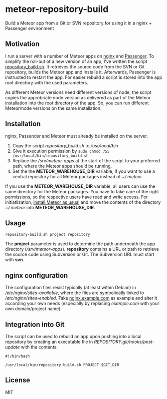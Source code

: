 # meteor-repository-build

Build a Meteor app from a Git or SVN repository for using it in a nginx + Passenger environment

## Motivation

I run a server with a number of Meteor apps on [nginx](https://nginx.org/) and [Passenger](https://www.phusionpassenger.com/). To simplify the roll-out of a new version of an app, I've written the script [repository_build.sh](repository_build.sh). It retrieves the source code from the SVN or Git repository, builds the Meteor app and installs it. Afterwards, Passenger is instructed to restart the app. For easier rebuild a script is stored into the app root directory with the used parameters.

As different Meteor versions need different versions of node, the script copies the approbriate node version as delivered as part of the Meteor installation into the root directory of the app. So, you can run different Meteor/node versions on the same installation.

## Installation

nginx, Passender and Meteor must already be installed on the server.

1. Copy the script *repository_build.sh* to */usr/local/bin*
2. Give it execution permission by `sudo chmod 755 /usr/local/bin/repository_build.sh`
3. Replace the */srv/meteor-apps* at the start of the script to your preferred path, where the Meteor apps should be running.
4. Set the the **METEOR_WAREHOUSE_DIR** variable, if you want to use a central repository for all Meteor packages instead of *~/.meteor*.

If you use the **METEOR_WAREHOUSE_DIR** variable, all users can use the same directory for the Meteor packages. You have to take care of the right permissions, so the respective users have read and write access. For initiatlization, [install Meteor as usual](https://www.meteor.com/install) and move the contents of the directory *~/.meteor* into **METEOR_WAREHOUSE_DIR**.

## Usage

```repository-build.sh project repository```
  
The **project** parameter is used to determine the path underneath the app directory (*/srv/meteor-apps*). **repository** contains a URL or path to retrieve the source code using Subversion or Git. The Subversion URL must start with **svn**.

## nginx configuration

The configuration files resist typically (at least within Debian) in */etc/nginx/sites-available*, where the files are symbolically linked to */etc/nginx/sites-enabled*. Take [nginx.example.com](nginx.example.com) as example and alter it according your own needs (especially by replacing *example.com* with your own domain/project name).

## Integration into Git

The script can be used to rebuild an app upon pushing into a local repository by creating an executable file in *REPOSITORY.git/hooks/post-update* with the contents:

```
#!/bin/bash

/usr/local/bin/repository-build.sh PROJECT $GIT_DIR
```

## License

MIT
